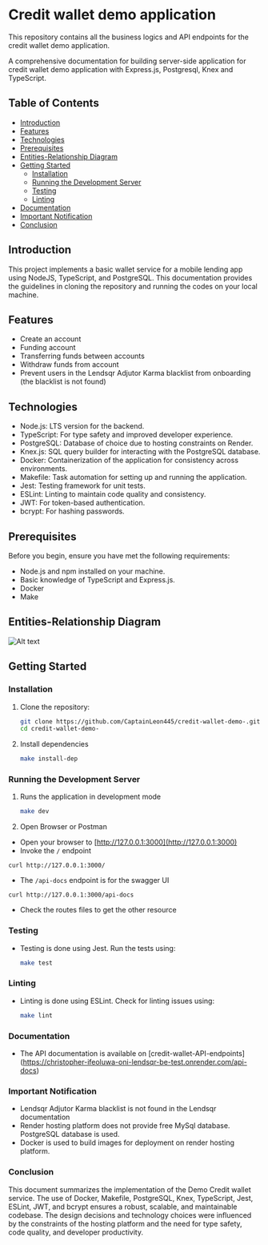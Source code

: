 # Credit wallet demo application

This repository contains all the business logics and API endpoints for the credit wallet demo application.

A comprehensive documentation for building server-side application for credit wallet demo application with Express.js, Postgresql, Knex and TypeScript.

## Table of Contents

- [Introduction](#introduction)
- [Features](#features)
- [Technologies](#technologies)
- [Prerequisites](#prerequisites)
- [Entities-Relationship Diagram](#entities-relationship-diagram)
- [Getting Started](#getting-started)
  - [Installation](#installation)
  - [Running the Development Server](#running-the-development-server)
  - [Testing](#testing)
  - [Linting](#linting)
- [Documentation](#documentation)
- [Important Notification](#important-notification)
- [Conclusion](#conclusion)

## Introduction

This project implements a basic wallet service for a mobile lending app using NodeJS, TypeScript, and PostgreSQL.
This documentation provides the guidelines in cloning the repository and running the codes on your local machine.

## Features

- Create an account
- Funding account
- Transferring funds between accounts
- Withdraw funds from account
- Prevent users in the Lendsqr Adjutor Karma blacklist from onboarding (the blacklist is not found)

## Technologies

- Node.js: LTS version for the backend.
- TypeScript: For type safety and improved developer experience.
- PostgreSQL: Database of choice due to hosting constraints on Render.
- Knex.js: SQL query builder for interacting with the PostgreSQL database.
- Docker: Containerization of the application for consistency across environments.
- Makefile: Task automation for setting up and running the application.
- Jest: Testing framework for unit tests.
- ESLint: Linting to maintain code quality and consistency.
- JWT: For token-based authentication.
- bcrypt: For hashing passwords.

## Prerequisites

Before you begin, ensure you have met the following requirements:

- Node.js and npm installed on your machine.
- Basic knowledge of TypeScript and Express.js.
- Docker
- Make

## Entities-Relationship Diagram
![Alt text](https://res.cloudinary.com/dwtnlfrc5/image/upload/v1719322035/credit-wallet-system_1_hxgw5q.png)

## Getting Started

### Installation

1. Clone the repository:
   ```bash
   git clone https://github.com/CaptainLeon445/credit-wallet-demo-.git
   cd credit-wallet-demo-

   ```
2. Install dependencies
   ```bash
   make install-dep
   ```

### Running the Development Server

1. Runs the application in development mode

   ```bash
   make dev

   ```

2. Open Browser or Postman

- Open your browser to [http://127.0.0.1:3000](http://127.0.0.1:3000)
- Invoke the `/` endpoint

```shell
curl http://127.0.0.1:3000/
```

- The `/api-docs` endpoint is for the swagger UI

```shell
curl http://127.0.0.1:3000/api-docs
```

- Check the routes files to get the other resource


### Testing

- Testing is done using Jest. Run the tests using:

   ```bash
   make test

   ```


### Linting

- Linting is done using ESLint. Check for linting issues using:

   ```bash
   make lint

   ```

### Documentation

- The API documentation is available on [credit-wallet-API-endpoints] (https://christopher-ifeoluwa-oni-lendsqr-be-test.onrender.com/api-docs)

### Important Notification

- Lendsqr Adjutor Karma blacklist is not found in the Lendsqr documentation
- Render hosting platform does not provide free MySql database. PostgreSQL database is used.
- Docker is used to build images for deployment on render hosting platform.

### Conclusion
This document summarizes the implementation of the Demo Credit wallet service. The use of Docker, Makefile, PostgreSQL, Knex, TypeScript, Jest, ESLint, JWT, and bcrypt ensures a robust, scalable, and maintainable codebase. The design decisions and technology choices were influenced by the constraints of the hosting platform and the need for type safety, code quality, and developer productivity.

